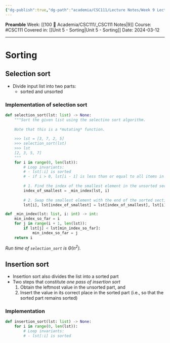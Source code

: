 ```yaml
---
{"dg-publish":true,"dg-path":"academia/CSC111/Lecture Notes/Week 9 Lecture.md","permalink":"/academia/csc-111/lecture-notes/week-9-lecture/","created":"2024-03-12T15:26:00.268-04:00","updated":"2024-03-12T16:32:54.207-04:00"}
---
```


**Preamble**
Week: [[100 📒 Academia/CSC111/_CSC111 Notes\|9]]
Course: #CSC111
Covered in: [[Unit 5 - Sorting\|Unit 5 - Sorting]]
Date: 2024-03-12

---
# Sorting

## Selection sort

- Divide input list into two parts:
    - sorted and unsorted
### Implementation of selection sort

```python
def selection_sort(lst: list) -> None:
    """Sort the given list using the selectino sort algorithm.
    
    Note that this is a *mutating* function.
    
    >>> lst = [3, 7, 2, 5]
    >>> selection_sort(lst)
    >>> lst
    [2, 3, 5, 7]
    """
    for i in range(0, len(lst)):
        # Loop invariants:
        # - lst[:i] is sorted
        # - if i > 0, lst[i - 1] is less than or equal to all items in lst[i:len(lst)]
        
        # 1. Find the index of the smallest element in the unsorted section
        index_of_smallest = _min_index(lst, i)
        
        # 2. Swap the smallest element with the end of the sorted section
        lst[i], lst[index_of_smallest] = lst[index_of_smallest], lst[i]

def _min_index(lst: list, i: int) -> int:
    min_index_so_far = i
    for j in range(i + 1, len(lst)):
        if lst[j] < lst[min_index_so_far]:
            min_index_so_far = j
    return i

```
*Run time of `selection_sort` is $\Theta(n^{2})$.*

## Insertion sort

- Insertion sort also divides the list into a sorted part
- Two steps that constitute *one pass of insertion sort*
    1. Obtain the leftmost value in the unsorted part, and
    2. Insert the value in its correct place in the sorted part (i.e., so that the sorted part remains sorted)

### Implementation

```python
def insertion_sort(lst: list) -> None:
    for i in range(0, len(lst)):
        # Loop invariants:
        # - lst[:i] is sorted
        
```